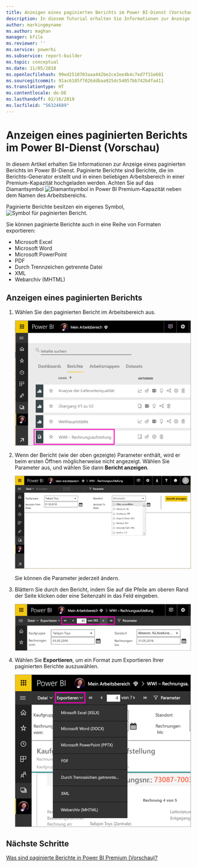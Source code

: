 ```yaml
---
title: Anzeigen eines paginierten Berichts im Power BI-Dienst (Vorschau)
description: In diesem Tutorial erhalten Sie Informationen zur Anzeige paginierter Berichte im Power BI-Dienst.
author: markingmyname
ms.author: maghan
manager: kfile
ms.reviewer: ''
ms.service: powerbi
ms.subservice: report-builder
ms.topic: conceptual
ms.date: 11/05/2018
ms.openlocfilehash: 99ed2510703aaa442be2ce2ee4b4c7ed7f31e681
ms.sourcegitcommit: 91ac6185f7026ddbaa925dc54057bb742b4fa411
ms.translationtype: HT
ms.contentlocale: de-DE
ms.lasthandoff: 02/16/2019
ms.locfileid: "56324689"
---
```

# <a name="view-a-paginated-report-in-the-power-bi-service-preview"></a>Anzeigen eines paginierten Berichts im Power BI-Dienst (Vorschau)

In diesem Artikel erhalten Sie Informationen zur Anzeige eines paginierten Berichts im Power BI-Dienst. Paginierte Berichte sind Berichte, die im Berichts-Generator erstellt und in einen beliebigen Arbeitsbereich in einer Premium-Kapazität hochgeladen werden. Achten Sie auf das Diamantsymbol ![Diamantsymbol in Power BI Premium-Kapazität](media/paginated-reports-save-to-power-bi-service/premium-diamond.png) neben dem Namen des Arbeitsbereichs. 

Paginierte Berichte besitzen ein eigenes Symbol, ![Symbol für paginierten Bericht](media/paginated-reports-view-power-bi-service/power-bi-paginated-report-icon.png).

Sie können paginierte Berichte auch in eine Reihe von Formaten exportieren: 

- Microsoft Excel
- Microsoft Word
- Microsoft PowerPoint
- PDF
- Durch Trennzeichen getrennte Datei
- XML
- Webarchiv (MHTML)

## <a name="view-a-paginated-report"></a>Anzeigen eines paginierten Berichts

1. Wählen Sie den paginierten Bericht im Arbeitsbereich aus.

    ![Paginierter Bericht im Power BI-Dienst](media/paginated-reports-view-power-bi-service/power-bi-paginated-report-in-service.png)

2. Wenn der Bericht (wie der oben gezeigte) Parameter enthält, wird er beim ersten Öffnen möglicherweise nicht angezeigt. Wählen Sie Parameter aus, und wählen Sie dann **Bericht anzeigen**. 

     ![Parameter zum Anzeigen des Berichts auswählen](media/paginated-reports-view-power-bi-service/power-bi-paginated-select-parameters.png)

    Sie können die Parameter jederzeit ändern.

1. Blättern Sie durch den Bericht, indem Sie auf die Pfeile am oberen Rand der Seite klicken oder eine Seitenzahl in das Feld eingeben.
    
   ![Den Bericht durchblättern](media/paginated-reports-view-power-bi-service/power-bi-paginated-page-thru-report.png)

4. Wählen Sie **Exportieren**, um ein Format zum Exportieren Ihrer paginierten Berichte auszuwählen.

    ![Exportformat auswählen](media/paginated-reports-view-power-bi-service/power-bi-paginated-export.png)


## <a name="next-steps"></a>Nächste Schritte

[Was sind paginierte Berichte in Power BI Premium (Vorschau)?](paginated-reports-report-builder-power-bi.md)
